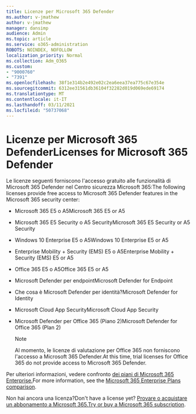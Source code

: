 ```yaml
---
title: Licenze per Microsoft 365 Defender
ms.author: v-jmathew
author: v-jmathew
manager: dansimp
audience: Admin
ms.topic: article
ms.service: o365-administration
ROBOTS: NOINDEX, NOFOLLOW
localization_priority: Normal
ms.collection: Adm_O365
ms.custom:
- "9000760"
- "7391"
ms.openlocfilehash: 38f1e314b2e492e02c2ea6eea37ea775c67e354e
ms.sourcegitcommit: 6312ee31561db36104f32282d019d069ede69174
ms.translationtype: MT
ms.contentlocale: it-IT
ms.lasthandoff: 03/11/2021
ms.locfileid: "50737068"
---
```

# <a name="licenses-for-microsoft-365-defender"></a><span data-ttu-id="96c4b-102">Licenze per Microsoft 365 Defender</span><span class="sxs-lookup"><span data-stu-id="96c4b-102">Licenses for Microsoft 365 Defender</span></span>

<span data-ttu-id="96c4b-103">Le licenze seguenti forniscono l'accesso gratuito alle funzionalità di Microsoft 365 Defender nel Centro sicurezza Microsoft 365:</span><span class="sxs-lookup"><span data-stu-id="96c4b-103">The following licenses provide free access to Microsoft 365 Defender features in the Microsoft 365 security center:</span></span>

- <span data-ttu-id="96c4b-104">Microsoft 365 E5 o A5</span><span class="sxs-lookup"><span data-stu-id="96c4b-104">Microsoft 365 E5 or A5</span></span>
- <span data-ttu-id="96c4b-105">Microsoft 365 E5 Security o A5 Security</span><span class="sxs-lookup"><span data-stu-id="96c4b-105">Microsoft 365 E5 Security or A5 Security</span></span>
- <span data-ttu-id="96c4b-106">Windows 10 Enterprise E5 o A5</span><span class="sxs-lookup"><span data-stu-id="96c4b-106">Windows 10 Enterprise E5 or A5</span></span>
- <span data-ttu-id="96c4b-107">Enterprise Mobility + Security (EMS) E5 o A5</span><span class="sxs-lookup"><span data-stu-id="96c4b-107">Enterprise Mobility + Security (EMS) E5 or A5</span></span>
- <span data-ttu-id="96c4b-108">Office 365 E5 o A5</span><span class="sxs-lookup"><span data-stu-id="96c4b-108">Office 365 E5 or A5</span></span>
- <span data-ttu-id="96c4b-109">Microsoft Defender per endpoint</span><span class="sxs-lookup"><span data-stu-id="96c4b-109">Microsoft Defender for Endpoint</span></span>
- <span data-ttu-id="96c4b-110">Che cosa è Microsoft Defender per identità?</span><span class="sxs-lookup"><span data-stu-id="96c4b-110">Microsoft Defender for Identity</span></span>
- <span data-ttu-id="96c4b-111">Microsoft Cloud App Security</span><span class="sxs-lookup"><span data-stu-id="96c4b-111">Microsoft Cloud App Security</span></span>
- <span data-ttu-id="96c4b-112">Microsoft Defender per Office 365 (Piano 2)</span><span class="sxs-lookup"><span data-stu-id="96c4b-112">Microsoft Defender for Office 365 (Plan 2)</span></span>

    > [!NOTE]
    > <span data-ttu-id="96c4b-113">Al momento, le licenze di valutazione per Office 365 non forniscono l'accesso a Microsoft 365 Defender.</span><span class="sxs-lookup"><span data-stu-id="96c4b-113">At this time, trial licenses for Office 365 do not provide access to Microsoft 365 Defender.</span></span>

<span data-ttu-id="96c4b-114">Per ulteriori informazioni, vedere confronto [dei piani di Microsoft 365 Enterprise.](https://go.microsoft.com/fwlink/?linkid=2143458)</span><span class="sxs-lookup"><span data-stu-id="96c4b-114">For more information, see the [Microsoft 365 Enterprise Plans comparison](https://go.microsoft.com/fwlink/?linkid=2143458).</span></span>

<span data-ttu-id="96c4b-115">Non hai ancora una licenza?</span><span class="sxs-lookup"><span data-stu-id="96c4b-115">Don't have a license yet?</span></span> <span data-ttu-id="96c4b-116">[Provare o acquistare un abbonamento a Microsoft 365.](https://go.microsoft.com/fwlink/?linkid=2143625)</span><span class="sxs-lookup"><span data-stu-id="96c4b-116">[Try or buy a Microsoft 365 subscription](https://go.microsoft.com/fwlink/?linkid=2143625).</span></span>
